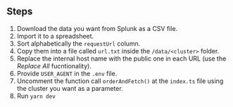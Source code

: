 ## Steps

1. Download the data you want from Splunk as a CSV file.
1. Import it to a spreadsheet.
1. Sort alphabetically the `requestUrl` column.
1. Copy them into a file called `url.txt` inside the `/data/<cluster>` folder.
1. Replace the internal host name with the public one in each URL (use the *Replace All* fucntionality).
1. Provide `USER_AGENT` in the `.env` file.
1. Uncomment the function call `orderAndFetch()` at the `index.ts` file using the cluster you want as a parameter.
1. Run `yarn dev`